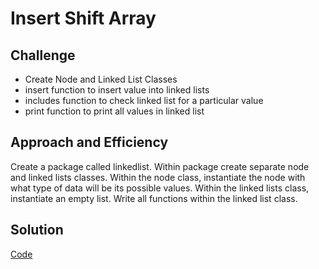 # Insert Shift Array

## Challenge
- Create Node and Linked List Classes
- insert function to insert value into linked lists
- includes function to check linked list for a particular value
- print function to print all values in linked list

## Approach and Efficiency
Create a package called linkedlist. Within package create separate node and linked lists classes. Within the node class, instantiate the node with what type of data will be its possible values. Within the linked lists class, instantiate an empty list. Write all functions within the linked list class. 

## Solution 
[Code](../../src/main/java/code401Challenges/linkedlist)
